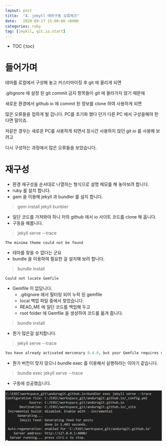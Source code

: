 ```yaml
---
layout: post
title:  "4. jekyll 테마구동 오류체크"
date:   2020-09-17 15:00:00 +0900
categories: ruby    
tag: [jeykll, git.io.start]
---
```


* TOC
{:toc}

# 들어가며

테마를 로컬에서 구성해 놓고 커스터마이징 후 git 에 올리게 되면 

.gitignore 에 설정 된 git commit 금지 항목들이 git 에 올라가지 않기 때문에

새로운 환경에서 github io 에 commit 된 정보를 clone 하여 사용하게 되면 

많은 오류들을 접하게 될 겁니다. PC를 초기화 했다 던가 다른 PC 에서 구성을해야 한다면 말이죠.

저같은 경우는 새로운 PC를 사용하게 되면서 장시간 사용하지 않던 git io 를 사용해 보려고

다시 구성하는 과정에서 많은 오류들을 보았습니다.

# 재구성 

* 환경 재구성을 순서대로 나열하는 형식으로 설명 메모를 해 놓아보려 합니다.
* ruby 를 설치 합니다.
* gem 을 이용해 jekyll 과 bundler 를 설치 합니다.
> gem install jekyll bunbler
* 일단 코드를 가져와야 하니 저의 github 에서 io 사이트 코드를 clone 해 옵니다.
* 구동을 해봅니다.
> jekyll serve --trace

```text
The minima theme could not be found
```
* 테마를 찾을 수 없다는 군요
* bundle 을 이용하여 필요한 걸 설치해 보려 합니다.
> bundle install

```text
Could not locate Gemfile
```
* Gemfile 이 없답니다.
  * .gitignore 에서 필터링 되어 누락 된 gemfile 
  * local 백업 파일 중에서 찾았습니다.
  * READ_ME 에 일단 코드를 백업해 두고 
  * root folder 에 Gemfile 을 생성하여 코드를 옮겨 줍니다.
> bundle install
* 뭔가 많은걸 설치합니다.
> jekyll serve --trace

```sql
You have already activated mercenary 0.4.0, but your Gemfile requires mercenary 0.3.6. Prepending `bundle exec` to your command may solve this
```

* 뭔가 버전이 맞지 않으니 bundle exec 를 이용해서 실행하라는 이야기 같습니다.
> bundle exec jekyll serve --trace

* 구동에 성공했습니다.

![](/static/img/2020-09-17-15-21-27.png)